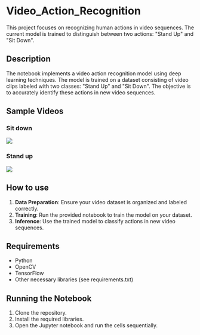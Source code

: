 # Video_Action_Recognition
This project focuses on recognizing human actions in video sequences. The current model is trained to distinguish between two actions: "Stand Up" and "Sit Down".

## Description

The notebook implements a video action recognition model using deep learning techniques. The model is trained on a dataset consisting of video clips labeled with two classes: "Stand Up" and "Sit Down". The objective is to accurately identify these actions in new video sequences.

## Sample Videos


### Sit down

![](https://github.com/Vishal00812/Video_Action_Recognition_/assets/104523618/ddbd2dab-b5e2-49de-a66c-8fda5541992c)

### Stand up

![](https://github.com/Vishal00812/Video_Action_Recognition_/assets/104523618/dbf84c18-92e0-4cea-879b-cc387b2923bd)

## How to use

1. **Data Preparation**: Ensure your video dataset is organized and labeled correctly.
2. **Training**: Run the provided notebook to train the model on your dataset.
3. **Inference**: Use the trained model to classify actions in new video sequences.

## Requirements

- Python
- OpenCV
- TensorFlow
- Other necessary libraries (see requirements.txt)

## Running the Notebook

1. Clone the repository.
2. Install the required libraries.
3. Open the Jupyter notebook and run the cells sequentially.

